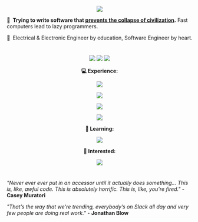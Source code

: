 <p align="center">
  <img src="https://user-images.githubusercontent.com/81622310/177796909-b8c25eef-0e14-4e6d-bafd-7a9a6f0ca851.png" />
</p>

💬 **Trying to write software that [prevents the collapse of civilization](https://youtu.be/ZSRHeXYDLko).**  Fast computers lead to lazy programmers.

💭 Electrical & Electronic Engineer by education, Software Engineer by heart.

#

<p align="center">
  <img src="https://github-readme-stats.vercel.app/api?username=Alex-vZyl&count_private=true&hide_border=true&show_icons=true&theme=tokyonight">
  <img src="https://github-readme-streak-stats.herokuapp.com/?user=Alex-vZyl&theme=tokyonight&hide_border=true">
  <img src="https://github-readme-stats.vercel.app/api/top-langs/?username=Alex-vZyl&layout=compact&theme=tokyonight&hide_border=true&langs_count=5">
</p>

<p align="center">
  <strong>💻 Experience:</strong>
</p>

<p align="center">
  <img src="https://skillicons.dev/icons?i=cpp,julia,py,c,java,lua" />
</p>

<p align="center">
  <img src="https://skillicons.dev/icons?i=git,latex,cmake,md,qt" />
</p>

<p align="center">
  <img src="https://skillicons.dev/icons?i=github,linux,vscode,visualstudio,autocad" />
</p>

<p align="center">
  <img src="https://img.shields.io/badge/OpenGL-FFFFFF?style=for-the-badge&logo=opengl" />
</p>

<p align="center">
  <strong>🌱 Learning:</strong>
</p>

<p align="center">
  <img src="https://skillicons.dev/icons?i=rust,tauri,react,neovim,js" />
</p>

<p align="center">
  <strong>🔭 Interested:</strong>
</p>

<p align="center">
  <img src="https://skillicons.dev/icons?i=electron,angular,ts,cs,go" />
</p>

#

*"Never ever ever put in an accessor until it actually does something... This is, like, awful code.  This is absolutely horrific.  This is, like, you're fired."* - **Casey Muratori**

*"That’s the way that we're trending, everybody’s on Slack all day and very few people are doing real work."* - **Jonathan Blow**

<!--
**Alex-vZyl/Alex-vZyl** is a ✨ _special_ ✨ repository because its `README.md` (this file) appears on your GitHub profile.

Here are some ideas to get you started:

- 🔭 I’m currently working on ...
- 🌱 I’m currently learning ...
- 👯 I’m looking to collaborate on ...
- 🤔 I’m looking for help with ...
- 💬 Ask me about ...
- 📫 How to reach me: ...
- 😄 Pronouns: ...
- ⚡ Fun fact: ...

### Education 

🎓 B.Eng Electrical & Electronic (Cum Laude).  

🎓 M.Eng Electrical & Electronic.   

📍 Both at [Stellenbosch University](http://www.sun.ac.za/english).

#

-->
